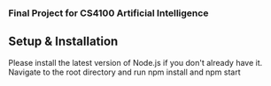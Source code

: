 ### Final Project for CS4100 Artificial Intelligence

## Setup & Installation
Please install the latest version of Node.js if you don't already have it. Navigate to the root directory and run npm install and npm start
